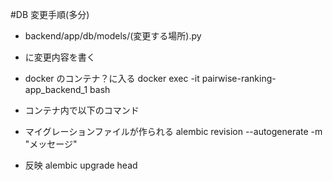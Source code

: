 #DB 変更手順(多分)

- backend/app/db/models/(変更する場所).py
- に変更内容を書く

- docker のコンテナ？に入る
  docker exec -it pairwise-ranking-app_backend_1 bash

- コンテナ内で以下のコマンド

- マイグレーションファイルが作られる
  alembic revision --autogenerate -m "メッセージ"

- 反映
  alembic upgrade head
